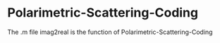 # Polarimetric-Scattering-Coding
The .m file imag2real is the function of Polarimetric-Scattering-Coding
